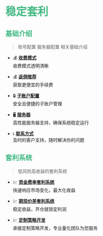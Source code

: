 # <span style="font-size: 1.2em; font-weight: bold; color: #42b983;">稳定套利</span>

## <span style="font-size: 1em; font-weight: bold; color: #42b983;">基础介绍</span>

> 账号配置 服务器配置 相关基础介绍

- 💰 **[收费模式](收费模式.md)**  
  收费模式透明清晰

- 💰 **[返佣推荐](返佣推荐.md)**  
  获取更便宜的手续费

- 🔒 **[子账户配置](子账户配置.md)**  
  安全且便捷的子账户管理

- 🖥️ **[服务器](服务器.md)**  
  高性能服务器支持，确保系统稳定运行

- 📞 **[联系方式](联系方式.md)**  
  及时的客户支持，随时解决你的问题

  

## <span style="font-size: 1em; font-weight: bold; color: #42b983;">套利系统</span>

> 低风险高收益的套利系统

- 💹 **[资金费率套利系统](资金费率套利系统.md)**  
  快速响应市场变化，最大化收益

- 💹 **[期现价差套利系统](期现价差套利系统.md)**  
  稳定收益，开仓就锁定利润

- 💹 **[定制策略开发](策略定制开发.md)**  
  承接定制策略开发，专业量化团队为您服务

  